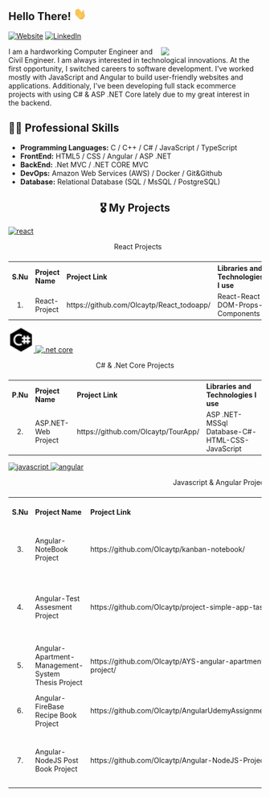 <h2> Hello There! <img src="https://raw.githubusercontent.com/ABSphreak/ABSphreak/master/gifs/Hi.gif" height="25px"></h2>

[
![Website](https://img.shields.io/badge/Website-CC5500?style=for-the-badge&logo=&logoColor=white)](https://olcaytapan-portfolio.netlify.app/) [ ![LinkedIn](https://img.shields.io/badge/LinkedIn-4682B4?style=for-the-badge&logo=linkedin&logoColor=white)](https://www.linkedin.com/in/olcaytapan/)

<img align="right" src="https://camo.githubusercontent.com/97d0c0c4209208d8ec9573c7e213e05872a9f59b703868647b559b77af601cc6/68747470733a2f2f692e70696e696d672e636f6d2f6f726967696e616c732f65382f66342f35332f65386634353334363961336563393765636433353464663436356437333931332e676966" width='200'/> 

I am a hardworking Computer Engineer and Civil Engineer. I am always interested in technological innovations. At the first opportunity, I switched careers to software development. I've worked mostly with JavaScript and Angular to build user-friendly websites and applications.
Additionaly, I've been developing full stack ecommerce projects with using C# & ASP .NET Core lately due to my great interest in the backend.


## 👨‍💻 Professional Skills

-  **Programming Languages:** C / C++ / C# / JavaScript / TypeScript
-  **FrontEnd:** HTML5 / CSS / Angular / ASP .NET
-  **BackEnd:**  .Net MVC / .NET CORE MVC
-  **DevOps:**  Amazon Web Services (AWS) / Docker / Git&Github 
-  **Database:** Relational Database (SQL / MsSQL / PostgreSQL)

### <h2 align="center">&#127894; My Projects</h2>

<a href="#" target="_blank"> <img src="https://cdn.icon-icons.com/icons2/2415/PNG/512/react_original_wordmark_logo_icon_146375.png" alt="react" width="50"/> </a> 

 <table>
<tr >
    <caption>React Projects<caption>
    <th width="5%">S.Nu </th>
    <th align="left" width="20%">Project Name</th>
    <th align="left" width="35%">Project Link</th>
    <th align="left" width="40%">Libraries and Technologies I use</th>
  
</tr>
<tr>
    <td align=center >1.</td>
    <td>React-Project</td>
    <td>https://github.com/Olcaytp/React_todoapp/</td> 
    <td>React-React DOM-Props-Components</td>
</tr>
</table>


<a href="#" target="_blank"> <img src="https://github.com/Olcaytp/Library_App/blob/master/Library_App/assets/c_sharp_icon.png" alt="csharp" height="50"/> </a>
<a href="#" target="_blank"> <img src="https://upload.wikimedia.org/wikipedia/commons/e/ee/.NET_Core_Logo.svg" alt=".net core" width="50"/> </a> 

<table>
<tr >
    <caption> C# & .Net Core Projects<caption>
    <th width="5%">P.Nu </th>
    <th align="left" width="20%">Project Name</th>
    <th align="left" width="35%">Project Link</th>
    <th align="left" width="40%">Libraries and Technologies I use</th>
  
</tr>
<tr>
    <td align=center >2.</td>
    <td>ASP.NET-Web Project</td>
    <td>https://github.com/Olcaytp/TourApp/</td> 
    <td>ASP .NET-MSSql Database-C#-HTML-CSS-JavaScript</td>
</tr>
</table>

<a href="#" target="_blank"> <img src="https://upload.wikimedia.org/wikipedia/commons/9/99/Unofficial_JavaScript_logo_2.svg" alt="javascript" height="50"/> </a>
<a href="#" target="_blank"> <img src="https://upload.wikimedia.org/wikipedia/commons/c/cf/Angular_full_color_logo.svg" alt="angular" width="50"/> </a> 

<table>
<tr >
    <caption> Javascript & Angular Projects<caption>
    <th width="5%">S.Nu </th>
    <th align="left" width="20%">Project Name</th>
    <th align="left" width="35%">Project Link</th>
    <th align="left" width="40%">Libraries and Technologies I use</th>
</tr>
<tr>
    <td align=center >3.</td>
    <td>Angular-NoteBook Project</td>
    <td>https://github.com/Olcaytp/kanban-notebook/</td> 
    <td>Angular-JavaScript-HTML-Bulma Css Framework</td>
</tr>
<tr>
    <td align=center >4.</td>
    <td>Angular-Test Assesment Project</td>
    <td>https://github.com/Olcaytp/project-simple-app-taskilicious-ng-material-main/</td> 
    <td>Angular-JavaScript-TypeScript-HTML-Angular Material Css Framework-Web Api</td>
</tr>
<tr>
    <td align=center >5.</td>
    <td>Angular-Apartment-Management-System Thesis Project</td>
    <td>https://github.com/Olcaytp/AYS-angular-apartment-management-system-thesis-project/</td> 
    <td>Angular-JavaScript-TypeScript-HTML-FireBase</td>
</tr>
<tr>
    <td align=center >6.</td>
    <td>Angular-FireBase Recipe Book Project</td>
    <td>https://github.com/Olcaytp/AngularUdemyAssignments/tree/main/BasicCourseProject/</td> 
    <td>Angular-JavaScript-TypeScript-HTML-FireBase</td>
</tr>
<tr>
    <td align=center >7.</td>
    <td>Angular-NodeJS Post Book Project</td>
    <td>https://github.com/Olcaytp/Angular-NodeJS-Project/</td> 
    <td>Angular-JavaScript-TypeScript-HTML-NodeJS-MongoDB</td>
</tr>        
</table>


